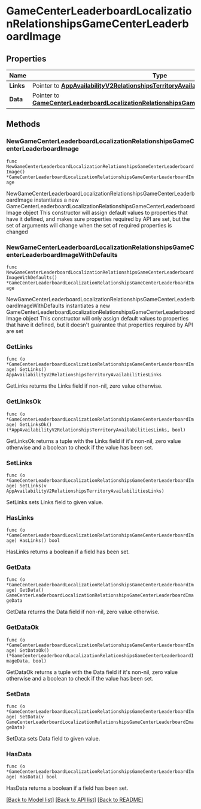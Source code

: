 # GameCenterLeaderboardLocalizationRelationshipsGameCenterLeaderboardImage

## Properties

Name | Type | Description | Notes
------------ | ------------- | ------------- | -------------
**Links** | Pointer to [**AppAvailabilityV2RelationshipsTerritoryAvailabilitiesLinks**](AppAvailabilityV2RelationshipsTerritoryAvailabilitiesLinks.md) |  | [optional] 
**Data** | Pointer to [**GameCenterLeaderboardLocalizationRelationshipsGameCenterLeaderboardImageData**](GameCenterLeaderboardLocalizationRelationshipsGameCenterLeaderboardImageData.md) |  | [optional] 

## Methods

### NewGameCenterLeaderboardLocalizationRelationshipsGameCenterLeaderboardImage

`func NewGameCenterLeaderboardLocalizationRelationshipsGameCenterLeaderboardImage() *GameCenterLeaderboardLocalizationRelationshipsGameCenterLeaderboardImage`

NewGameCenterLeaderboardLocalizationRelationshipsGameCenterLeaderboardImage instantiates a new GameCenterLeaderboardLocalizationRelationshipsGameCenterLeaderboardImage object
This constructor will assign default values to properties that have it defined,
and makes sure properties required by API are set, but the set of arguments
will change when the set of required properties is changed

### NewGameCenterLeaderboardLocalizationRelationshipsGameCenterLeaderboardImageWithDefaults

`func NewGameCenterLeaderboardLocalizationRelationshipsGameCenterLeaderboardImageWithDefaults() *GameCenterLeaderboardLocalizationRelationshipsGameCenterLeaderboardImage`

NewGameCenterLeaderboardLocalizationRelationshipsGameCenterLeaderboardImageWithDefaults instantiates a new GameCenterLeaderboardLocalizationRelationshipsGameCenterLeaderboardImage object
This constructor will only assign default values to properties that have it defined,
but it doesn't guarantee that properties required by API are set

### GetLinks

`func (o *GameCenterLeaderboardLocalizationRelationshipsGameCenterLeaderboardImage) GetLinks() AppAvailabilityV2RelationshipsTerritoryAvailabilitiesLinks`

GetLinks returns the Links field if non-nil, zero value otherwise.

### GetLinksOk

`func (o *GameCenterLeaderboardLocalizationRelationshipsGameCenterLeaderboardImage) GetLinksOk() (*AppAvailabilityV2RelationshipsTerritoryAvailabilitiesLinks, bool)`

GetLinksOk returns a tuple with the Links field if it's non-nil, zero value otherwise
and a boolean to check if the value has been set.

### SetLinks

`func (o *GameCenterLeaderboardLocalizationRelationshipsGameCenterLeaderboardImage) SetLinks(v AppAvailabilityV2RelationshipsTerritoryAvailabilitiesLinks)`

SetLinks sets Links field to given value.

### HasLinks

`func (o *GameCenterLeaderboardLocalizationRelationshipsGameCenterLeaderboardImage) HasLinks() bool`

HasLinks returns a boolean if a field has been set.

### GetData

`func (o *GameCenterLeaderboardLocalizationRelationshipsGameCenterLeaderboardImage) GetData() GameCenterLeaderboardLocalizationRelationshipsGameCenterLeaderboardImageData`

GetData returns the Data field if non-nil, zero value otherwise.

### GetDataOk

`func (o *GameCenterLeaderboardLocalizationRelationshipsGameCenterLeaderboardImage) GetDataOk() (*GameCenterLeaderboardLocalizationRelationshipsGameCenterLeaderboardImageData, bool)`

GetDataOk returns a tuple with the Data field if it's non-nil, zero value otherwise
and a boolean to check if the value has been set.

### SetData

`func (o *GameCenterLeaderboardLocalizationRelationshipsGameCenterLeaderboardImage) SetData(v GameCenterLeaderboardLocalizationRelationshipsGameCenterLeaderboardImageData)`

SetData sets Data field to given value.

### HasData

`func (o *GameCenterLeaderboardLocalizationRelationshipsGameCenterLeaderboardImage) HasData() bool`

HasData returns a boolean if a field has been set.


[[Back to Model list]](../README.md#documentation-for-models) [[Back to API list]](../README.md#documentation-for-api-endpoints) [[Back to README]](../README.md)


